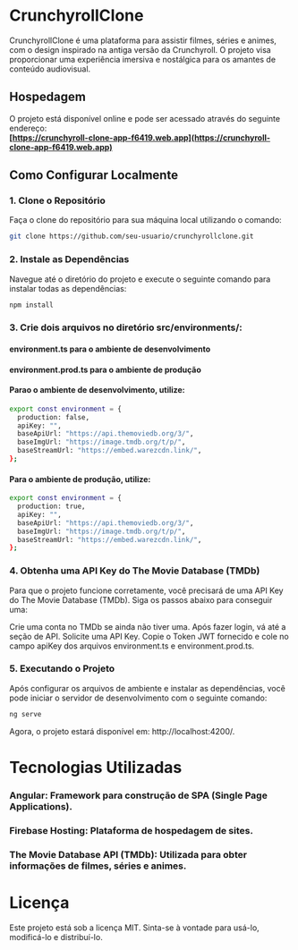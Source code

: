 # CrunchyrollClone

CrunchyrollClone é uma plataforma para assistir filmes, séries e animes, com o design inspirado na antiga versão da Crunchyroll. O projeto visa proporcionar uma experiência imersiva e nostálgica para os amantes de conteúdo audiovisual.

## Hospedagem

O projeto está disponível online e pode ser acessado através do seguinte endereço:  
**[https://crunchyroll-clone-app-f6419.web.app](https://crunchyroll-clone-app-f6419.web.app)**

## Como Configurar Localmente

### 1. Clone o Repositório

Faça o clone do repositório para sua máquina local utilizando o comando:

```bash
git clone https://github.com/seu-usuario/crunchyrollclone.git
```
### 2. Instale as Dependências

Navegue até o diretório do projeto e execute o seguinte comando para instalar todas as dependências:

```bash
npm install
```

### 3. Crie dois arquivos no diretório src/environments/:
#### environment.ts para o ambiente de desenvolvimento
#### environment.prod.ts para o ambiente de produção
#### Parao o ambiente de desenvolvimento, utilize:

```bash
export const environment = { 
  production: false,
  apiKey: "", 
  baseApiUrl: "https://api.themoviedb.org/3/",
  baseImgUrl: "https://image.tmdb.org/t/p/",
  baseStreamUrl: "https://embed.warezcdn.link/",
};
```
#### Para o ambiente de produção, utilize:
```bash
export const environment = { 
  production: true,
  apiKey: "", 
  baseApiUrl: "https://api.themoviedb.org/3/",
  baseImgUrl: "https://image.tmdb.org/t/p/",
  baseStreamUrl: "https://embed.warezcdn.link/",
};
```

### 4. Obtenha uma API Key do The Movie Database (TMDb)
Para que o projeto funcione corretamente, você precisará de uma API Key do The Movie Database (TMDb). Siga os passos abaixo para conseguir uma:

Crie uma conta no TMDb se ainda não tiver uma.
Após fazer login, vá até a seção de API.
Solicite uma API Key.
Copie o Token JWT fornecido e cole no campo apiKey dos arquivos environment.ts e environment.prod.ts.

### 5. Executando o Projeto
Após configurar os arquivos de ambiente e instalar as dependências, você pode iniciar o servidor de desenvolvimento com o seguinte comando:

```bash
ng serve
```

Agora, o projeto estará disponível em:
http://localhost:4200/.

# Tecnologias Utilizadas
### Angular: Framework para construção de SPA (Single Page Applications).
### Firebase Hosting: Plataforma de hospedagem de sites.
### The Movie Database API (TMDb): Utilizada para obter informações de filmes, séries e animes.

# Licença
Este projeto está sob a licença MIT. Sinta-se à vontade para usá-lo, modificá-lo e distribuí-lo.
